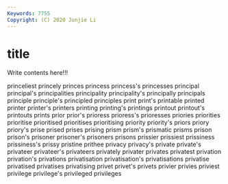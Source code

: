 ```yaml
---
Keywords: 7755
Copyright: (C) 2020 Junjie Li
---
```


# title

Write contents here!!!
 
princeliest 
princely 
princes 
princess 
princess's 
princesses 
principal 
principal's
principalities 
principality 
principality's 
principally 
principals 
principle 
principle's 
principled 
principles 
print
print's 
printable 
printed 
printer 
printer's 
printers 
printing 
printing's 
printings 
printout
printout's 
printouts 
prints 
prior 
prior's 
prioress 
prioress's 
prioresses 
priories 
priorities
prioritise 
prioritised 
prioritises 
prioritising 
priority 
priority's 
priors 
priory 
priory's 
prise
prised 
prises 
prising 
prism 
prism's 
prismatic 
prisms 
prison 
prison's 
prisoner
prisoner's 
prisoners 
prisons 
prissier 
prissiest 
prissiness 
prissiness's 
prissy 
pristine 
prithee
privacy 
privacy's 
private 
private's 
privateer 
privateer's 
privateers 
privately 
privater 
privates
privatest 
privation 
privation's 
privations 
privatisation 
privatisation's 
privatisations 
privatise 
privatised 
privatises
privatising 
privet 
privet's 
privets 
privier 
privies 
priviest 
privilege 
privilege's 
privileged
privileges 
